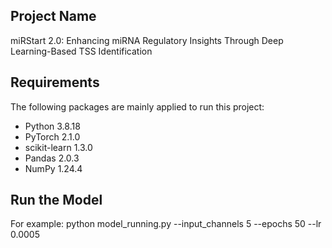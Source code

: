 ## Project Name

miRStart 2.0: Enhancing miRNA Regulatory Insights Through Deep Learning-Based TSS Identification

## Requirements

The following packages are mainly applied to run this project:

- Python 3.8.18
- PyTorch 2.1.0
- scikit-learn 1.3.0
- Pandas 2.0.3
- NumPy 1.24.4

## Run the Model
For example:
python model_running.py --input_channels 5 --epochs 50 --lr 0.0005
